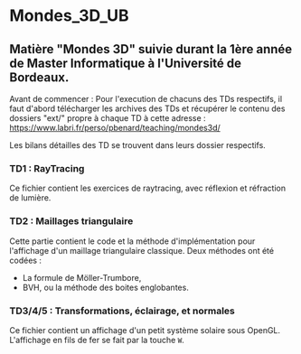 # Mondes_3D_UB

## Matière "Mondes 3D" suivie durant la 1ère année de Master Informatique à l'Université de Bordeaux.

Avant de commencer : Pour l'execution de chacuns des TDs respectifs, il faut d'abord télécharger les archives des TDs et récupérer le contenu des dossiers "ext/" propre à chaque TD à cette adresse : https://www.labri.fr/perso/pbenard/teaching/mondes3d/

Les bilans détailles des TD se trouvent dans leurs dossier respectifs.

### TD1 : RayTracing

Ce fichier contient les exercices de raytracing, avec réflexion et réfraction de lumière.

### TD2 : Maillages triangulaire

Cette partie contient le code et la méthode d'implémentation pour l'affichage d'un maillage triangulaire classique. Deux méthodes ont été codées : 

- La formule de Möller-Trumbore,
- BVH, ou la méthode des boites englobantes.

### TD3/4/5 : Transformations, éclairage, et normales

Ce fichier contient un affichage d'un petit système solaire sous OpenGL. L'affichage en fils de fer se fait par la touche `W`.